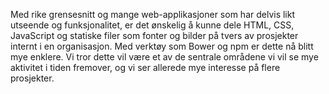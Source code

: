 Med rike grensesnitt og mange web-applikasjoner som har delvis likt utseende og funksjonalitet, er det ønskelig å kunne dele HTML, CSS, JavaScript og statiske filer som fonter og bilder på tvers av prosjekter internt i en organisasjon. Med verktøy som Bower og npm er dette nå blitt mye enklere. Vi tror dette vil være et av de sentrale områdene vi vil se mye aktivitet i tiden fremover, og vi ser allerede mye interesse på flere prosjekter.